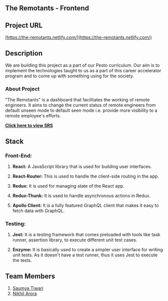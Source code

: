 ## The Remotants - Frontend

## Project URL
[https://the-remotants.netlify.com/](https://the-remotants.netlify.com/)

## Description
   We are building this project as a part of our Pesto curriculum. Our aim is to implement the technologies taught to us as a part of this career accelerator program and to come up with something using for the society.

   ### About Project
  "The Remotants" is a dashboard that facilitates the working of remote engineers.
  It aims to change the current status of remote engineers from default unseen mode to default seen mode i.e. provide more visibility to a remote employee's efforts.

  **[Click here to view SRS](https://docs.google.com/document/d/1xWwKT5SXcV00u5P2xdxyEVezk-qA4nPujcpTQE3-SF8/edit?usp=sharing)**

## Stack
 ### Front-End:

  1. **React:** A JavaScript library that is used for building user interfaces.

  2. **React-Router:** This is used to handle the client-side routing in the app.

  3. **Redux:** It is used for managing state of the React app.

  4. **Redux-Thunk:** It is used to handle asynchronous actions in Redux.

  5. **Apollo Client:** It is a fully featured GraphQL client that makes it easy to fetch data with GraphQL.

 ### Testing:

  1. **Jest:** It is a testing framework that comes preloaded with tools like task runner, assertion library, to execute different unit test cases.

  2. **Enzyme:** It is basically used to create a simpler user interface for writing unit tests. As it doesn't have a test runner, thus it uses Jest to execute the tests.

## Team Members
 1. [Saumya Tiwari](https://github.com/Saumya29)
 2. [Nikhil Arora](https://github.com/iamoperand)
